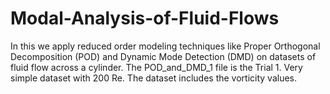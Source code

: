 # Modal-Analysis-of-Fluid-Flows
In this we apply reduced order modeling techniques like Proper Orthogonal Decomposition (POD) and Dynamic Mode Detection (DMD) on datasets of fluid flow across a cylinder. 
The POD_and_DMD_1 file is the Trial 1. Very simple dataset with 200 Re. The dataset includes the vorticity values.
